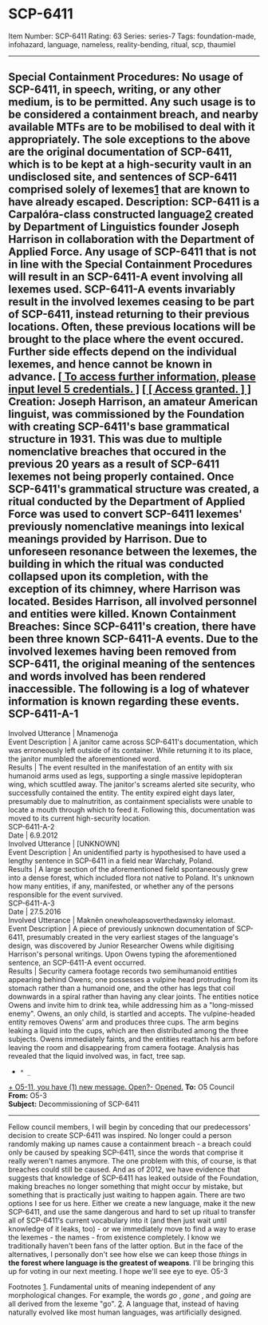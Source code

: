# SCP-6411
Item Number: SCP-6411
Rating: 63
Series: series-7
Tags: foundation-made, infohazard, language, nameless, reality-bending, ritual, scp, thaumiel

---

**Special Containment Procedures:** No usage of SCP-6411, in speech, writing, or any other medium, is to be permitted. Any such usage is to be considered a containment breach, and nearby available MTFs are to be mobilised to deal with it appropriately.
The sole exceptions to the above are the original documentation of SCP-6411, which is to be kept at a high-security vault in an undisclosed site, and sentences of SCP-6411 comprised solely of lexemes[1](javascript:;) that are known to have already escaped.
**Description:** SCP-6411 is a Carpalóra-class constructed language[2](javascript:;) created by Department of Linguistics founder Joseph Harrison in collaboration with the Department of Applied Force. Any usage of SCP-6411 that is not in line with the Special Containment Procedures will result in an SCP-6411-A event involving all lexemes used.
SCP-6411-A events invariably result in the involved lexemes ceasing to be part of SCP-6411, instead returning to their previous locations. Often, these previous locations will be brought to the place where the event occured. Further side effects depend on the individual lexemes, and hence cannot be known in advance.
[[ To access further information, please input level 5 credentials. ]](javascript:;)
[[ [ Access granted. ] ]](javascript:;)
**Creation:** Joseph Harrison, an amateur American linguist, was commissioned by the Foundation with creating SCP-6411's base grammatical structure in 1931. This was due to multiple nomenclative breaches that occured in the previous 20 years as a result of SCP-6411 lexemes not being properly contained.
Once SCP-6411's grammatical structure was created, a ritual conducted by the Department of Applied Force was used to convert SCP-6411 lexemes' previously nomenclative meanings into lexical meanings provided by Harrison. Due to unforeseen resonance between the lexemes, the building in which the ritual was conducted collapsed upon its completion, with the exception of its chimney, where Harrison was located. Besides Harrison, all involved personnel and entities were killed.
**Known Containment Breaches:** Since SCP-6411's creation, there have been three known SCP-6411-A events. Due to the involved lexemes having been removed from SCP-6411, the original meaning of the sentences and words involved has been rendered inaccessible. The following is a log of whatever information is known regarding these events.
SCP-6411-A-1  
---  
Involved Utterance | Mnamenoǵa  
Event Description | A janitor came across SCP-6411's documentation, which was erroneously left outside of its container. While returning it to its place, the janitor mumbled the aforementioned word.  
Results | The event resulted in the manifestation of an entity with six humanoid arms used as legs, supporting a single massive lepidopteran wing, which scuttled away. The janitor's screams alerted site security, who successfully contained the entity. The entity expired eight days later, presumably due to malnutrition, as containment specialists were unable to locate a mouth through which to feed it. Following this, documentation was moved to its current high-security location.  
SCP-6411-A-2  
Date | 6.9.2012  
Involved Utterance | [UNKNOWN]  
Event Description | An unidentified party is hypothesised to have used a lengthy sentence in SCP-6411 in a field near Warchały, Poland.  
Results | A large section of the aforementioned field spontaneously grew into a dense forest, which included flora not native to Poland. It's unknown how many entities, if any, manifested, or whether any of the persons responsible for the event survived.  
SCP-6411-A-3  
Date | 27.5.2016  
Involved Utterance | Maknên onewholeapsoverthedawnsky ielomast.  
Event Description | A piece of previously unknown documentation of SCP-6411, presumably created in the very earliest stages of the language's design, was discovered by Junior Researcher Owens while digitising Harrison's personal writings. Upon Owens typing the aforementioned sentence, an SCP-6411-A event occurred.  
Results | Security camera footage records two semihumanoid entities appearing behind Owens; one possesses a vulpine head protruding from its stomach rather than a humanoid one, and the other has legs that coil downwards in a spiral rather than having any clear joints. The entities notice Owens and invite him to drink tea, while addressing him as a "long-missed enemy". Owens, an only child, is startled and accepts. The vulpine-headed entity removes Owens' arm and produces three cups. The arm begins leaking a liquid into the cups, which are then distributed among the three subjects. Owens immediately faints, and the entities reattach his arm before leaving the room and disappearing from camera footage. Analysis has revealed that the liquid involved was, in fact, tree sap.  
  *     * _
[\+ O5-11, you have (1) new message. Open?](javascript:;)[\- Opened.](javascript:;)
**To:** O5 Council  
**From:** O5-3  
**Subject:** Decommissioning of SCP-6411
* * *
Fellow council members,
I will begin by conceding that our predecessors' decision to create SCP-6411 was inspired. No longer could a person randomly making up names cause a containment breach - a breach could only be caused by speaking SCP-6411, since the words that comprise it really weren't names anymore.
The one problem with this, of course, is that breaches could still be caused. And as of 2012, we have evidence that suggests that knowledge of SCP-6411 has leaked outside of the Foundation, making breaches no longer something that might occur by mistake, but something that is practically just waiting to happen again.
There are two options I see for us here. Either we create a new language, make it the new SCP-6411, and use the same dangerous and hard to set up ritual to transfer all of SCP-6411's current vocabulary into it (and then just wait until knowledge of it leaks, too) - or we immediately move to find a way to erase the lexemes - the names - from existence completely.
I know we traditionally haven't been fans of the latter option. But in the face of the alternatives, I personally don't see how else we can keep those _things_ in **the forest where language is the greatest of weapons**.
I'll be bringing this up for voting in our next meeting. I hope we'll see eye to eye.
O5-3

Footnotes
[1](javascript:;). Fundamental units of meaning independent of any morphological changes. For example, the words _go_ , _gone_ , and _going_ are all derived from the lexeme "go".
[2](javascript:;). A language that, instead of having naturally evolved like most human languages, was artificially designed.